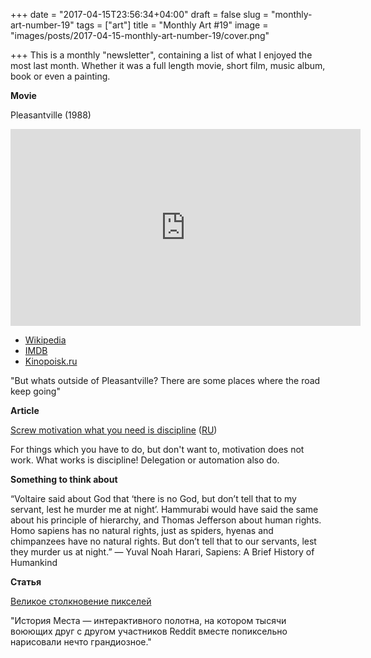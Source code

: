 +++
date = "2017-04-15T23:56:34+04:00"
draft = false
slug = "monthly-art-number-19"
tags = ["art"]
title = "Monthly Art #19"
image = "images/posts/2017-04-15-monthly-art-number-19/cover.png"

+++
This is a monthly "newsletter", containing a list of what I enjoyed the most
last month. Whether it was a full length movie, short film, music album, book
or even a painting.

<!--more-->

**Movie**

Pleasantville (1988)

<iframe width="560" height="315" src="https://www.youtube.com/embed/dSDm62Hmbf4" frameborder="0" allowfullscreen></iframe>

* [Wikipedia](https://en.wikipedia.org/wiki/Pleasantville_(film))
* [IMDB](http://www.imdb.com/title/tt0120789/)
* [Kinopoisk.ru](https://www.kinopoisk.ru/film/2987/)

"But whats outside of Pleasantville? There are some places where the road keep going"

**Article**

[Screw motivation what you need is discipline](http://www.wisdomination.com/screw-motivation-what-you-need-is-discipline/) ([RU](https://vc.ru/p/discipline))

For things which you have to do, but don't want to, motivation does not work.
What works is discipline! Delegation or automation also do.

**Something to think about**

“Voltaire said about God that ‘there is no God, but don’t tell that to my
servant, lest he murder me at night’. Hammurabi would have said the same about
his principle of hierarchy, and Thomas Jefferson about human rights. Homo
sapiens has no natural rights, just as spiders, hyenas and chimpanzees have no
natural rights. But don’t tell that to our servants, lest they murder us at
night.” ― Yuval Noah Harari, Sapiens: A Brief History of Humankind

**Статья**

[Великое столкновение пикселей](https://tjournal.ru/42995-velikoe-stolknovenie-pikselei)

"История Места — интерактивного полотна, на котором тысячи воюющих друг с
другом участников Reddit вместе попиксельно нарисовали нечто грандиозное."
